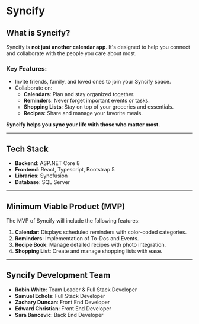# Syncify

## What is Syncify?

Syncify is **not just another calendar app**. It's designed to help you connect and collaborate with the people you care about most. 

### Key Features:
- Invite friends, family, and loved ones to join your Syncify space.
- Collaborate on:
  - **Calendars**: Plan and stay organized together.
  - **Reminders**: Never forget important events or tasks.
  - **Shopping Lists**: Stay on top of your groceries and essentials.
  - **Recipes**: Share and manage your favorite meals.

**Syncify helps you sync your life with those who matter most.**

---

## Tech Stack
- **Backend**: ASP.NET Core 8
- **Frontend**: React, Typescript, Bootstrap 5
- **Libraries**: Syncfusion
- **Database**: SQL Server

---

## Minimum Viable Product (MVP)

The MVP of Syncify will include the following features:
1. **Calendar**: Displays scheduled reminders with color-coded categories.
2. **Reminders**: Implementation of To-Dos and Events.
3. **Recipe Book**: Manage detailed recipes with photo integration.
4. **Shopping List**: Create and manage shopping lists with ease.

---

## Syncify Development Team

- **Robin White**: Team Leader & Full Stack Developer
- **Samuel Echols**: Full Stack Developer
- **Zachary Duncan**: Front End Developer
- **Edward Christian**: Front End Developer
- **Sara Bancevic**: Back End Developer

